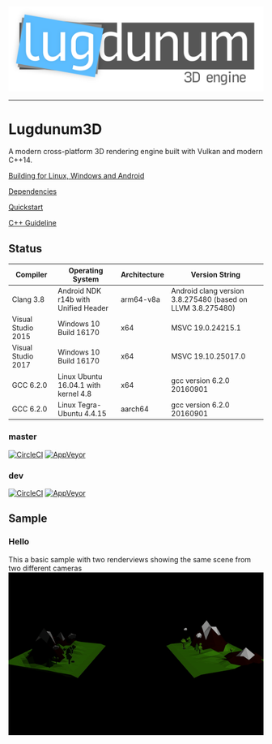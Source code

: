 ![](https://github.com/Lugdunum3D/Visual-Identity/blob/master/logo/dist/png/600dpi/long.png)


---

# Lugdunum3D

A modern cross-platform 3D rendering engine built with Vulkan and modern C++14.

[Building for Linux, Windows and Android](https://github.com/Lugdunum3D/Lugdunum/blob/dev/doc/build.md)

[Dependencies](https://github.com/Lugdunum3D/Lugdunum/blob/dev/doc/dependencies.md)

[Quickstart](https://github.com/Lugdunum3D/Lugdunum/blob/dev/doc/quickstart.md)

[C++ Guideline](https://github.com/Lugdunum3D/Lugdunum/blob/dev/doc/guidelines.md)

## Status

| Compiler         | Operating System                     | Architecture | Version String |
|------------------|--------------------------------------|--------------|----------------|
| Clang 3.8        | Android NDK r14b with Unified Header | arm64-v8a    | Android clang version 3.8.275480  (based on LLVM 3.8.275480) |
| Visual Studio 2015 | Windows 10 Build 16170             | x64          | MSVC 19.0.24215.1 |
| Visual Studio 2017 | Windows 10 Build 16170             | x64          | MSVC 19.10.25017.0 |
| GCC 6.2.0          | Linux Ubuntu 16.04.1 with kernel 4.8 | x64        | gcc version 6.2.0 20160901 |
| GCC 6.2.0          | Linux Tegra-Ubuntu 4.4.15          | aarch64      | gcc version 6.2.0 20160901 |


### master

[![CircleCI](https://circleci.com/gh/Lugdunum3D/Lugdunum/tree/master.svg?style=shield)](https://circleci.com/gh/Lugdunum3D/Lugdunum/tree/master)
[![AppVeyor](https://ci.appveyor.com/api/projects/status/sbtif9ybs1elbhqv/branch/master?svg=true)](https://ci.appveyor.com/project/Lugdunum/lugdunum/branch/master)


### dev

[![CircleCI](https://circleci.com/gh/Lugdunum3D/Lugdunum/tree/dev.svg?style=shield)](https://circleci.com/gh/Lugdunum3D/Lugdunum/tree/dev)
[![AppVeyor](https://ci.appveyor.com/api/projects/status/sbtif9ybs1elbhqv/branch/dev?svg=true)](https://ci.appveyor.com/project/Lugdunum/lugdunum/branch/dev)

## Sample

### Hello
This a basic sample with two renderviews showing the same scene from two different cameras 
![](doc/sample_hello.gif)
